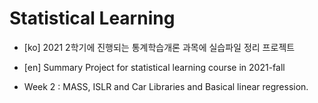 # Statistical Learning 

* [ko] 2021 2학기에 진행되는 통계학습개론 과목에 실습파일 정리 프로젝트
* [en] Summary Project for statistical learning course in 2021-fall

* Week 2 : MASS, ISLR and Car Libraries and Basical linear regression.
